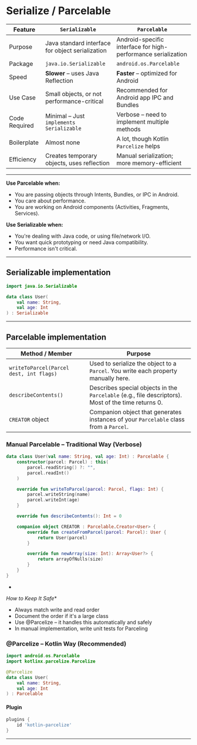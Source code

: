 # Serialize / Parcelable


| Feature       | `Serializable`                                   | `Parcelable`                                                  |
|---------------|--------------------------------------------------|---------------------------------------------------------------|
| Purpose       | Java standard interface for object serialization | Android-specific interface for high-performance serialization |
| Package       | `java.io.Serializable`                           | `android.os.Parcelable`                                       |
| Speed         | **Slower** – uses Java Reflection                | **Faster** – optimized for Android                            |
| Use Case      | Small objects, or not performance-critical       | Recommended for Android app IPC and Bundles                   |
| Code Required | Minimal – Just `implements Serializable`         | Verbose – need to implement multiple methods                  |
| Boilerplate   | Almost none                                      | A lot, though Kotlin `Parcelize` helps                        |
| Efficiency    | Creates temporary objects, uses reflection       | Manual serialization; more memory-efficient                   |




---- 

**Use Parcelable when:**

- You are passing objects through Intents, Bundles, or IPC in Android. 
- You care about performance. 
- You are working on Android components (Activities, Fragments, Services).

**Use Serializable when:**

- You're dealing with Java code, or using file/network I/O. 
- You want quick prototyping or need Java compatibility. 
- Performance isn't critical.




-----------


## Serializable implementation


```kotlin
import java.io.Serializable

data class User(
    val name: String,
    val age: Int
) : Serializable

```

--------

## Parcelable implementation


| Method / Member                         | Purpose                                                                                             |
|-----------------------------------------|-----------------------------------------------------------------------------------------------------|
| `writeToParcel(Parcel dest, int flags)` | Used to serialize the object to a `Parcel`. You write each property manually here.                  |
| `describeContents()`                    | Describes special objects in the `Parcelable` (e.g., file descriptors). Most of the time returns 0. |
| `CREATOR` object                        | Companion object that generates instances of your `Parcelable` class from a `Parcel`.               |


### Manual Parcelable – Traditional Way (Verbose)

```kotlin
data class User(val name: String, val age: Int) : Parcelable {
    constructor(parcel: Parcel) : this(
        parcel.readString() ?: "",
        parcel.readInt()
    )

    override fun writeToParcel(parcel: Parcel, flags: Int) {
        parcel.writeString(name)
        parcel.writeInt(age)
    }

    override fun describeContents(): Int = 0

    companion object CREATOR : Parcelable.Creator<User> {
        override fun createFromParcel(parcel: Parcel): User {
            return User(parcel)
        }

        override fun newArray(size: Int): Array<User?> {
            return arrayOfNulls(size)
        }
    }
}

```

*
*How to Keep It Safe**
- Always match write and read order 
- Document the order if it's a large class 
- Use @Parcelize – it handles this automatically and safely
- In manual implementation, write unit tests for Parceling



### @Parcelize – Kotlin Way (Recommended)

```kotlin
import android.os.Parcelable
import kotlinx.parcelize.Parcelize

@Parcelize
data class User(
    val name: String,
    val age: Int
) : Parcelable

```

#### Plugin

```groovy
plugins {
    id 'kotlin-parcelize'
}

```


--------


